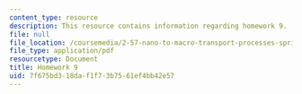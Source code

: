 ```yaml
---
content_type: resource
description: This resource contains information regarding homework 9.
file: null
file_location: /coursemedia/2-57-nano-to-macro-transport-processes-spring-2012/7f675bd318daf1f73b7561ef4bb42e57_MIT2_57S12_hw_9.pdf
file_type: application/pdf
resourcetype: Document
title: Homework 9
uid: 7f675bd3-18da-f1f7-3b75-61ef4bb42e57
---
```

